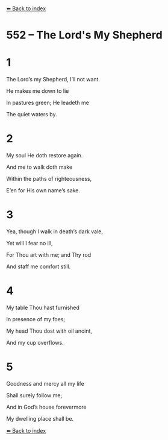 [⬅️ Back to index](../README.md)

# 552 – The Lord's My Shepherd





# 1

The Lord’s my Shepherd, I’ll not want.

He makes me down to lie

In pastures green; He leadeth me

The quiet waters by.



# 2

My soul He doth restore again.

And me to walk doth make

Within the paths of righteousness,

E’en for His own name’s sake.



# 3

Yea, though I walk in death’s dark vale,

Yet will I fear no ill,

For Thou art with me; and Thy rod

And staff me comfort still.



# 4

My table Thou hast furnished

In presence of my foes;

My head Thou dost with oil anoint,

And my cup overflows.



# 5

Goodness and mercy all my life

Shall surely follow me;

And in God’s house forevermore

My dwelling place shall be.

[⬅️ Back to index](../README.md)
